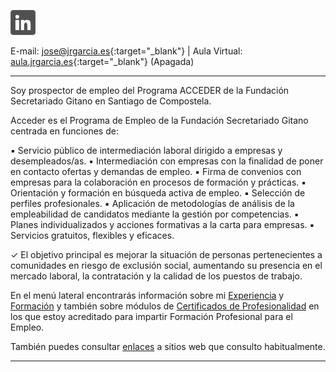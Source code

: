 <!--html><a href="https://www.gitanos.org/20anosacceder/" target="_blank"><center><img src="acceder20.png"><center></html--> 
<a tittle="LinkedIn" href="https://www.linkedin.com/in/joseramongg" target="_blank"><img src="linkedin.png"></a>  

E-mail: [jose@jrgarcia.es](mailto:jose@jrgarcia.es){:target="_blank"} | Aula Virtual: [aula.jrgarcia.es](https://aula.jrgarcia.es/){:target="_blank"} (Apagada)   

<hr size="5px" color="#268BD4" />

Soy prospector de empleo del Programa ACCEDER de la Fundación Secretariado Gitano en Santiago de Compostela. 

Acceder es el Programa de Empleo de la Fundación Secretariado Gitano centrada en funciones de:

▪ Servicio público de intermediación laboral dirigido a empresas y desempleados/as.
▪ Intermediación con empresas con la finalidad de poner en contacto ofertas y demandas de empleo. 
▪ Firma de convenios con empresas para la colaboración en procesos de formación y prácticas.
▪ Orientación y formación en búsqueda activa de empleo.
▪ Selección de perfiles profesionales.
▪ Aplicación de metodologías de análisis de la empleabilidad de candidatos mediante la gestión por
competencias. 
▪ Planes individualizados y acciones formativas a la carta para empresas.
▪ Servicios gratuitos, flexibles y eficaces.

✓ El objetivo principal es mejorar la situación de personas pertenecientes a comunidades en riesgo de exclusión social, aumentando su presencia en el mercado laboral, la contratación y la calidad de los puestos de trabajo.

En el menú lateral encontrarás información sobre mi [Experiencia](experiencia.md) y [Formación](formacion.md) y también sobre módulos de [Certificados de Profesionalidad](docencia.md) en los que estoy acreditado para impartir Formación Profesional para el Empleo. 

También puedes consultar [enlaces](enlaces.md) a sitios web que consulto habitualmente.

<hr size="5px" color="#268BD4" />




